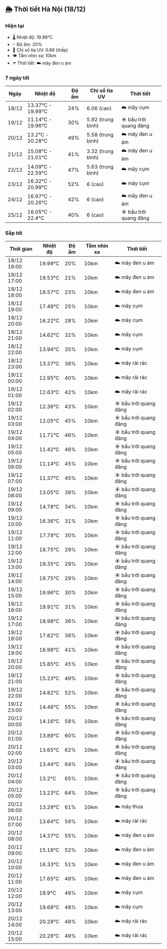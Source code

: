 ## 🌦️ Thời tiết Hà Nội (18/12)

### Hiện tại

- 🌡️ Nhiệt độ: 19.99℃
- 💦 Độ ẩm: 20%
- 🌟 Chỉ số tia UV: 0.68 (thấp)
- 👁️ Tầm nhìn xa: 10km
- ☂️ Thời tiết: ☁️ mây đen u ám

### 7 ngày tới

| Ngày | Nhiệt độ | Độ ẩm | Chỉ số tia UV | Thời tiết |
| --- | --- | --- | --- | --- |
| 18/12 | 13.37℃ - 19.99℃ | 24% | 6.06 (cao) | ☁️ mây cụm |
| 19/12 | 11.14℃ - 19.96℃ | 30% | 5.92 (trung bình) | ☀️ bầu trời quang đãng |
| 20/12 | 13.2℃ - 20.28℃ | 49% | 5.58 (trung bình) | ☁️ mây đen u ám |
| 21/12 | 15.08℃ - 21.01℃ | 41% | 3.32 (trung bình) | ☁️ mây đen u ám |
| 22/12 | 14.09℃ - 22.59℃ | 47% | 5.63 (trung bình) | ☁️ mây cụm |
| 23/12 | 16.32℃ - 20.99℃ | 52% | 6 (cao) | ☁️ mây cụm |
| 24/12 | 16.97℃ - 20.26℃ | 42% | 6 (cao) | ☁️ mây đen u ám |
| 25/12 | 16.05℃ - 22.4℃ | 40% | 6 (cao) | ☀️ bầu trời quang đãng |

### Sắp tới

| Thời gian | Nhiệt độ | Độ ẩm | Tầm nhìn xa | Thời tiết |
| --- | --- | --- | --- | --- |
| 18/12 16:00 | 19.99℃ | 20% | 10km | ☁️ mây đen u ám |
| 18/12 17:00 | 19.53℃ | 21% | 10km | ☁️ mây đen u ám |
| 18/12 18:00 | 18.57℃ | 23% | 10km | ☁️ mây đen u ám |
| 18/12 19:00 | 17.49℃ | 25% | 10km | ☁️ mây cụm |
| 18/12 20:00 | 16.22℃ | 28% | 10km | ☁️ mây cụm |
| 18/12 21:00 | 14.62℃ | 32% | 10km | ☁️ mây cụm |
| 18/12 22:00 | 13.94℃ | 35% | 10km | ☁️ mây cụm |
| 18/12 23:00 | 13.37℃ | 38% | 10km | ☁️ mây rải rác |
| 19/12 00:00 | 12.95℃ | 40% | 10km | ☁️ mây rải rác |
| 19/12 01:00 | 12.63℃ | 42% | 10km | ☁️ mây rải rác |
| 19/12 02:00 | 12.36℃ | 43% | 10km | ☀️ bầu trời quang đãng |
| 19/12 03:00 | 12.05℃ | 45% | 10km | ☀️ bầu trời quang đãng |
| 19/12 04:00 | 11.71℃ | 46% | 10km | ☀️ bầu trời quang đãng |
| 19/12 05:00 | 11.42℃ | 46% | 10km | ☀️ bầu trời quang đãng |
| 19/12 06:00 | 11.14℃ | 45% | 10km | ☀️ bầu trời quang đãng |
| 19/12 07:00 | 11.37℃ | 45% | 10km | ☀️ bầu trời quang đãng |
| 19/12 08:00 | 13.05℃ | 39% | 10km | ☀️ bầu trời quang đãng |
| 19/12 09:00 | 14.78℃ | 34% | 10km | ☀️ bầu trời quang đãng |
| 19/12 10:00 | 16.36℃ | 31% | 10km | ☀️ bầu trời quang đãng |
| 19/12 11:00 | 17.78℃ | 30% | 10km | ☀️ bầu trời quang đãng |
| 19/12 12:00 | 18.75℃ | 29% | 10km | ☀️ bầu trời quang đãng |
| 19/12 13:00 | 19.35℃ | 29% | 10km | ☀️ bầu trời quang đãng |
| 19/12 14:00 | 19.75℃ | 29% | 10km | ☀️ bầu trời quang đãng |
| 19/12 15:00 | 19.96℃ | 30% | 10km | ☀️ bầu trời quang đãng |
| 19/12 16:00 | 19.91℃ | 31% | 10km | ☀️ bầu trời quang đãng |
| 19/12 17:00 | 18.98℃ | 36% | 10km | ☀️ bầu trời quang đãng |
| 19/12 18:00 | 17.82℃ | 38% | 10km | ☀️ bầu trời quang đãng |
| 19/12 19:00 | 16.98℃ | 41% | 10km | ☀️ bầu trời quang đãng |
| 19/12 20:00 | 15.85℃ | 45% | 10km | ☀️ bầu trời quang đãng |
| 19/12 21:00 | 15.23℃ | 49% | 10km | ☀️ bầu trời quang đãng |
| 19/12 22:00 | 14.82℃ | 52% | 10km | ☀️ bầu trời quang đãng |
| 19/12 23:00 | 14.46℃ | 55% | 10km | ☀️ bầu trời quang đãng |
| 20/12 00:00 | 14.16℃ | 58% | 10km | ☀️ bầu trời quang đãng |
| 20/12 01:00 | 13.89℃ | 60% | 10km | ☀️ bầu trời quang đãng |
| 20/12 02:00 | 13.65℃ | 62% | 10km | ☀️ bầu trời quang đãng |
| 20/12 03:00 | 13.44℃ | 64% | 10km | ☀️ bầu trời quang đãng |
| 20/12 04:00 | 13.2℃ | 65% | 10km | ☀️ bầu trời quang đãng |
| 20/12 05:00 | 13.23℃ | 64% | 10km | ☀️ bầu trời quang đãng |
| 20/12 06:00 | 13.29℃ | 61% | 10km | ☁️ mây thưa |
| 20/12 07:00 | 13.64℃ | 59% | 10km | ☁️ mây rải rác |
| 20/12 08:00 | 14.37℃ | 55% | 10km | ☁️ mây đen u ám |
| 20/12 09:00 | 15.18℃ | 52% | 10km | ☁️ mây đen u ám |
| 20/12 10:00 | 16.33℃ | 51% | 10km | ☁️ mây đen u ám |
| 20/12 11:00 | 17.65℃ | 49% | 10km | ☁️ mây đen u ám |
| 20/12 12:00 | 18.9℃ | 48% | 10km | ☁️ mây cụm |
| 20/12 13:00 | 19.68℃ | 48% | 10km | ☁️ mây cụm |
| 20/12 14:00 | 20.28℃ | 48% | 10km | ☁️ mây rải rác |
| 20/12 15:00 | 20.26℃ | 49% | 10km | ☁️ mây rải rác |
